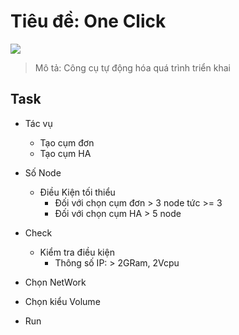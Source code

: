 # Tiêu đề: One Click

<img src="https://iili.io/HMRG60X.png" />

> Mô tả: Công cụ tự động hóa quá trình triển khai

## Task
- Tác vụ 
	
	+ Tạo cụm đơn
	+ Tạo cụm HA

- Số Node
	+ Điều Kiện tối thiểu
		- Đối với chọn cụm đơn > 3 node tức >= 3
		- Đối với chọn cụm HA > 5 node

- Check
	+ Kiểm tra điều kiện
		- Thông số IP: > 2GRam, 2Vcpu

- Chọn NetWork

- Chọn kiểu Volume

- Run
